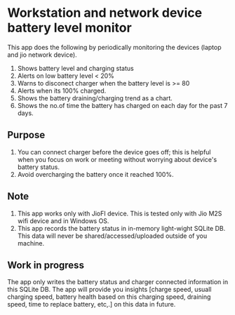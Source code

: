 # Workstation and network device battery level monitor
This app does the following by periodically monitoring the devices (laptop and jio network device). 
1. Shows battery level and charging status
2. Alerts on low battery level < 20%
3. Warns to disconect charger when the battery level is >= 80
4. Alerts when its 100% charged.
5. Shows the battery draining/charging trend as a chart.
6. Shows the no.of time the battery has charged on each day for the past 7 days.

## Purpose
1. You can connect charger before the device goes off; this is helpful when you focus on work or meeting without worrying about device's battery status.
2. Avoid overcharging the battery once it reached 100%.


## Note
1. This app works only with JioFI device. This is tested only with Jio M2S wifi device and in Windows OS.
2. This app records the battery status in in-memory light-wight SQLite DB. This data will never be shared/accessed/uploaded outside of you machine. 

## Work in progress
The app only writes the battery status and charger connected information in this SQLite DB. The app will provide you insights [charge speed, usuall charging speed, battery health based on this charging speed, draining speed, time to replace battery, etc,.] on this data in future.
